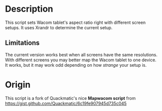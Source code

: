 # Description

This script sets Wacom tablet's aspect ratio right with different screen setups. It uses Xrandr to determine the current setup.

## Limitations

The current version works best when all screens have the same resolutions. With different screens you may better map the Wacom tablet to one device. It works, but it may work odd depending on how *strange* your setup is. 

# Origin

This script is a fork of Quackmatic's nice **Mapwacom script** from https://gist.github.com/Quackmatic/6c19fe907945d735c045
